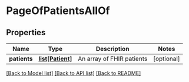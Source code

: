 # PageOfPatientsAllOf

## Properties
Name | Type | Description | Notes
------------ | ------------- | ------------- | -------------
**patients** | [**list[Patient]**](Patient.md) | An array of FHIR patients | [optional] 

[[Back to Model list]](../README.md#documentation-for-models) [[Back to API list]](../README.md#documentation-for-api-endpoints) [[Back to README]](../README.md)



